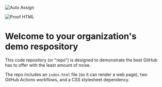 ![Auto Assign](https://github.com/CollegeCookBook/demo-repository/actions/workflows/auto-assign.yml/badge.svg)

![Proof HTML](https://github.com/CollegeCookBook/demo-repository/actions/workflows/proof-html.yml/badge.svg)

# Welcome to your organization's demo respository
This code repository (or "repo") is designed to demonstrate the best GitHub has to offer with the least amount of noise.

The repo includes an `index.html` file (so it can render a web page), two GitHub Actions workflows, and a CSS stylesheet dependency.
